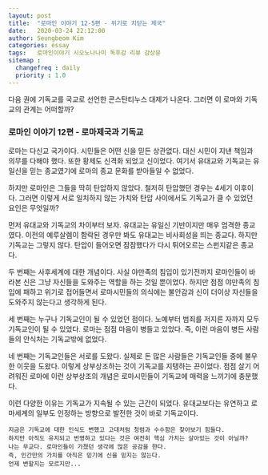 ```yaml
---
layout: post
title:  "로마인 이야기 12-5편 - 위기로 치닫는 제국"
date:   2020-03-24 22:12:00
author: Seungbeom Kim
categories: essay
tags:	로마인이야기 시오노나나미 독후감 리뷰 감상문
sitemap :
  changefreq : daily
  priority : 1.0
---
```


다음 권에 기독교를 국교로 선언한 콘스탄티누스 대제가 나온다. 그러면 이 로마와 기독교의 관계는 어떠할까?

### 로마인 이야기 12편 - 로마제국과 기독교

로마는 다신교 국가이다. 시민들은 어떤 신을 믿든 상관없다. 대신 시민이 지낸 책임과 의무를 다해야 했다. 또한 황제도 신격화 되었고 신이었다. 여기서 유대교와 기독교는 유일신을 믿는 종교였기에 로마의 종교 문화를 받아들일 수 없었다.

하지만 로마인은 그들을 딱히 탄압하지 않았다. 철저히 탄압했던 경우는 4세기 이후이다. 그러면 이렇게 서로 일치하지 않는 가치와 탄압 사이에서도 기독교가 클 수 있었던 요인은 무엇일까?

먼저 유대교와 기독교의 차이부터 보자. 유대교는 유일신 기반이지만 매우 엄격한 종교였다. 이전의 예루살렘이 함락된 경우만 봐도 유대교는 비사회성을 띄는 종교다. 하지만 기독교는 그렇지 않다. 탄압이 들어오면 잠잠했다가 다시 튀어오르는 스펀지같은 종교다.

두 번째는 사후세계에 대한 개념이다. 사실 야만족의 침입이 있기전까지 로마인들이 바라본 신은 그냥 자신들을 도와주는 역할을 하는 것일 뿐이었다. 하지만 점점 야만족의 침입에 패하고 위기로 접어들면서 로마시민들의 의식에는 불안감과 신이 더이상 자신들을 도와주지 않는다고 생각하게 된다.

세 번째는 누구나 기독교인이 될 수 있었던 점이다. 노예부터 범죄를 저지른 자까지 모두 기독교인이 될 수 있었다. 로마는 점점 마음이 병들고 있었다. 즉, 이런 마음이 병든 사람들의 안식처는 기독교밖에 없었다.

네 번째는 기독교인들은 서로를 도왔다. 실제로 돈 많은 사람들은 기독교인들 중에 불우한 이웃을 도왔다. 이렇게 상부상조하는 것이 기독교를 지탱하는 끈이었다. 점점 살기 어려워진 로마에 이런 상부상조의 개념은 로마시민들이 기독교에 매력을 느끼기에 충분했다.

이런 다양한 이유는 기독교가 지속될 수 있는 근간이 되었다. 유대교보다는 유연하고 로마세계의 일부도 인정하는 방향으로 발전한 것이 바로 기독교이다.

```
지금은 기독교에 대한 인식도 변했고 고대처럼 청렴과 수수함은 찾아보기 힘들다.
하지만 아직도 유지되고 번영하고 있다는 것은 여전히 핵심 가치는 살아있는 것이 아닐까?
나는 무교다. 로마인들이 가졌던 생각에 많은 공감을 한다.
즉, 인간만의 가치를 아직은 믿기에 신을 믿지는 않는다.
언제 변할지는 모르지만...
```
